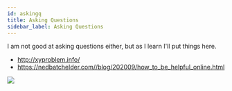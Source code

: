 ```yaml
---
id: askingq
title: Asking Questions
sidebar_label: Asking Questions
---
```


I am not good at asking questions either, but as I learn I'll put things here.

- http://xyproblem.info/
- https://nedbatchelder.com//blog/202009/how_to_be_helpful_online.html

![](/img/2020-09/EgrhtjcWoAIngAB.jpg)